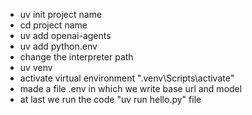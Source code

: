 - uv init project name
- cd project name
- uv add openai-agents
- uv add python.env
- change the interpreter path
- uv venv
- activate virtual environment   ".venv\Scripts\activate"
- made a file .env in which we write base url and model
- at last we run the code "uv run hello.py" file
